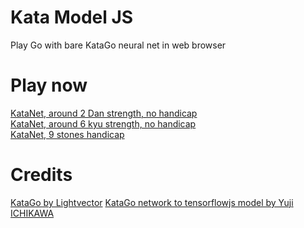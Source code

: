 # Kata Model JS
Play Go with bare KataGo neural net in web browser

# Play now
<a href="https://maksimkorzh.github.io/kata-model-js/?handicap=0&komi=6.5&level=dan">KataNet, around 2 Dan strength, no handicap</a><br>
<a href="https://maksimkorzh.github.io/kata-model-js/?handicap=0&komi=6.5&level=kyu">KataNet, around 6 kyu strength, no handicap</a><br>
<a href="https://maksimkorzh.github.io/kata-model-js/?handicap=9&komi=6.5&level=dan">KataNet, 9 stones handicap</a><br>

# Credits
<a href="https://github.com/lightvector/KataGo">KataGo by Lightvector</a>
<a href="https://github.com/y-ich/KataGo">KataGo network to tensorflowjs model by Yuji ICHIKAWA</a>
